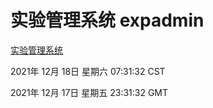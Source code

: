 # 实验管理系统 expadmin
[实验管理系统](http://59.174.25.102:56808/expadmin-782313d2-e1b1-4ea7-932e-3a55e6a1a4d0/)

2021年 12月 18日 星期六 07:31:32 CST

2021年 12月 17日 星期五 23:31:32 GMT
